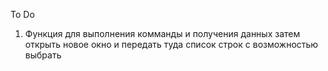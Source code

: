To Do
1.  Функция для выполнения комманды и получения данных затем открыть новое окно и передать туда список строк с возможностью выбрать


